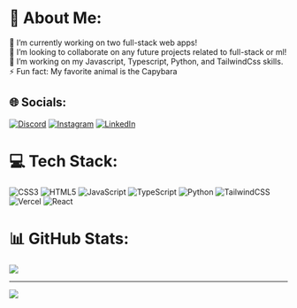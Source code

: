 # 💫 About Me:
🔭 I’m currently working on two full-stack web apps!
<br>👯 I’m looking to collaborate on any future projects related to full-stack or ml!
<br>🌱 I’m working on my Javascript, Typescript, Python, and TailwindCss skills.
<br>⚡ Fun fact: My favorite animal is the Capybara


## 🌐 Socials:
[![Discord](https://img.shields.io/badge/Discord-%237289DA.svg?logo=discord&logoColor=white)](https://discord.gg/anthonyych4n) [![Instagram](https://img.shields.io/badge/Instagram-%23E4405F.svg?logo=Instagram&logoColor=white)](https://instagram.com/anthonyych4n) [![LinkedIn](https://img.shields.io/badge/LinkedIn-%230077B5.svg?logo=linkedin&logoColor=white)](https://linkedin.com/in/anthonyych4n) 

# 💻 Tech Stack:
![CSS3](https://img.shields.io/badge/css3-%231572B6.svg?style=for-the-badge&logo=css3&logoColor=white) ![HTML5](https://img.shields.io/badge/html5-%23E34F26.svg?style=for-the-badge&logo=html5&logoColor=white) ![JavaScript](https://img.shields.io/badge/javascript-%23323330.svg?style=for-the-badge&logo=javascript&logoColor=%23F7DF1E) ![TypeScript](https://img.shields.io/badge/typescript-%23007ACC.svg?style=for-the-badge&logo=typescript&logoColor=white) ![Python](https://img.shields.io/badge/python-3670A0?style=for-the-badge&logo=python&logoColor=ffdd54) ![TailwindCSS](https://img.shields.io/badge/tailwindcss-%2338B2AC.svg?style=for-the-badge&logo=tailwind-css&logoColor=white) ![Vercel](https://img.shields.io/badge/vercel-%23000000.svg?style=for-the-badge&logo=vercel&logoColor=white) ![React](https://img.shields.io/badge/react-%2320232a.svg?style=for-the-badge&logo=react&logoColor=%2361DAFB)
# 📊 GitHub Stats:
![](https://github-readme-streak-stats.herokuapp.com/?user=anthonyych4n&theme=tokyonight&hide_border=true)<br/>

---
[![](https://visitcount.itsvg.in/api?id=anthonyych4n&icon=0&color=1)](https://visitcount.itsvg.in)

<!-- Proudly created with GPRM ( https://gprm.itsvg.in ) -->
